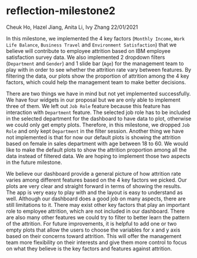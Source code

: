 reflection-milestone2
================
Cheuk Ho, Hazel Jiang, Anita Li, Ivy Zhang
22/01/2021

In this milestone, we implemented the 4 key factors (`Monthly Income`,
`Work Life Balance`, `Business Travel` and `Environment Satisfaction`)
that we believe will contribute to employee attrition based on IBM
employee satisfaction survey data. We also implemented 2 dropdown
filters (`Department` and `Gender`) and 1 slide bar (`Age`) for the
management team to play with in order to see whether the attrition rate
vary between features. By filtering the data, our plots show the
proportion of attrition among the 4 key factors, which could help the
management team to make better decisions.

There are two things we have in mind but not yet implemented
successfully. We have four widgets in our proposal but we are only able
to implement three of them. We left out `Job Role` feature because this
feature has interaction with `Department` feature. The selected job role
has to be included in the selected department for the dashboard to have
data to plot, otherwise we could only get empty plots. Therefore, in
this milestone, we dropped `Job Role` and only kept `Department` in the
filter session. Another thing we have not implemented is that for now
our default plots is showing the attrition based on female in sales
department with age between 18 to 60. We would like to make the default
plots to show the attrition proportion among all the data instead of
filtered data. We are hoping to implement those two aspects in the
future milestone.

We believe our dashboard provide a general picture of how attrition rate
varies among different features based on the 4 key factors we picked.
Our plots are very clear and straight forward in terms of showing the
results. The app is very easy to play with and the layout is easy to
understand as well. Although our dashboard does a good job on many
aspects, there are still limitations to it. There may exist other key
factors that play an important role to employee attrition, which are not
included in our dashboard. There are also many other features we could
try to filter to better learn the pattern of the attrition. For future
improvements, it is helpful to add one or two empty plots that allow the
users to choose the variables for x and y axis based on their concerns
toward attrition. This will offer the management team more flexibility
on their interests and give them more control to focus on what they
believe is the key factors and features against attrition.

